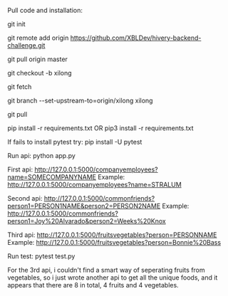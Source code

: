 Pull code and installation:

git init

git remote add origin https://github.com/XBLDev/hivery-backend-challenge.git

git pull origin master

git checkout -b xilong

git fetch

git branch --set-upstream-to=origin/xilong xilong

git pull

pip install -r requirements.txt OR pip3 install -r requirements.txt

If fails to install pytest try:
pip install -U pytest

Run api:
python app.py

First api:
http://127.0.0.1:5000/companyemployees?name=SOMECOMPANYNAME
Example: http://127.0.0.1:5000/companyemployees?name=STRALUM

Second api:
http://127.0.0.1:5000/commonfriends?person1=PERSON1NAME&person2=PERSON2NAME
Example: http://127.0.0.1:5000/commonfriends?person1=Joy%20Alvarado&person2=Weeks%20Knox

Third api:
http://127.0.0.1:5000/fruitsvegetables?person=PERSONNAME
Example: http://127.0.0.1:5000/fruitsvegetables?person=Bonnie%20Bass

Run test:
pytest test.py

For the 3rd api, i couldn't find a smart way of seperating fruits from vegetables, so i just wrote another api
to get all the unique foods, and it appears that there are 8 in total, 4 fruits and 4 vegetables.
